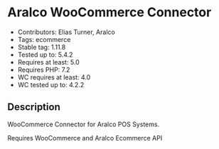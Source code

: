 # Aralco WooCommerce Connector

- Contributors: Elias Turner, Aralco
- Tags: ecommerce
- Stable tag: 1.11.8
- Tested up to: 5.4.2
- Requires at least: 5.0
- Requires PHP: 7.2
- WC requires at least: 4.0
- WC tested up to: 4.2.2

## Description

WooCommerce Connector for Aralco POS Systems.

Requires WooCommerce and Aralco Ecommerce API
